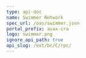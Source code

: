 ```yaml
---
type: api-doc
name: Swimmer Network
spec_url: /oas/swimmer.json
portal_prefix: avax-cra
logo: swimmer.png
ignore_api_path: true
api_slug: /ext/bc/C/rpc/
---
```

